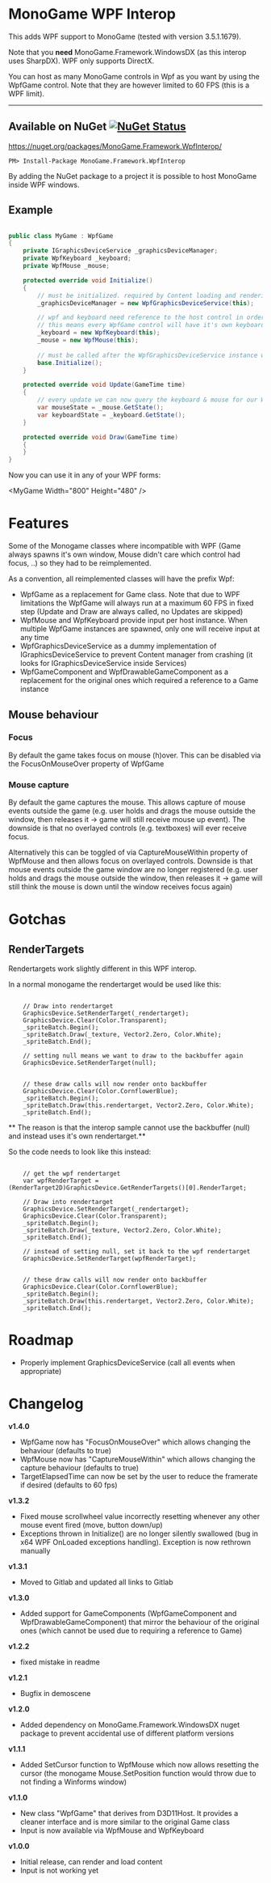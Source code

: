 # MonoGame WPF Interop

This adds WPF support to MonoGame (tested with version 3.5.1.1679).

Note that you **need** MonoGame.Framework.WindowsDX (as this interop uses SharpDX). WPF only supports DirectX.

You can host as many MonoGame controls in Wpf as you want by using the WpfGame control. Note that they are however limited to 60 FPS (this is a WPF limit).

___
## Available on NuGet  [![NuGet Status](https://img.shields.io/nuget/v/MonoGame.Framework.WpfInterop.svg?style=flat)](https://www.nuget.org/packages/MonoGame.Framework.WpfInterop/)

https://nuget.org/packages/MonoGame.Framework.WpfInterop/

    PM> Install-Package MonoGame.Framework.WpfInterop
   
By adding the NuGet package to a project it is possible to host MonoGame inside WPF windows.

## Example

```csharp

public class MyGame : WpfGame
{
	private IGraphicsDeviceService _graphicsDeviceManager;
	private WpfKeyboard _keyboard;
	private WpfMouse _mouse;

	protected override void Initialize()
	{
		// must be initialized. required by Content loading and rendering (will add itself to the Services)
		_graphicsDeviceManager = new WpfGraphicsDeviceService(this);

		// wpf and keyboard need reference to the host control in order to receive input
		// this means every WpfGame control will have it's own keyboard & mouse manager which will only react if the mouse is in the control
		_keyboard = new WpfKeyboard(this);
		_mouse = new WpfMouse(this);
		
		// must be called after the WpfGraphicsDeviceService instance was created
		base.Initialize();
	}

	protected override void Update(GameTime time)
	{
		// every update we can now query the keyboard & mouse for our WpfGame
		var mouseState = _mouse.GetState();
		var keyboardState = _keyboard.GetState();
	}

	protected override void Draw(GameTime time)
	{
	}
}

```

Now you can use it in any of your WPF forms:

&lt;MyGame Width="800" Height="480" />

# Features

Some of the Monogame classes where incompatible with WPF (Game always spawns it's own window, Mouse didn't care which control had focus, ..) so they had to be reimplemented.

As a convention, all reimplemented classes will have the prefix Wpf:

* WpfGame as a replacement for Game class. Note that due to WPF limitations the WpfGame will always run at a maximum 60 FPS in fixed step (Update and Draw are always called, no Updates are skipped)
* WpfMouse and WpfKeyboard provide input per host instance. When multiple WpfGame instances are spawned, only one will receive input at any time
* WpfGraphicsDeviceService as a dummy implementation of IGraphicsDeviceService to prevent Content manager from crashing (it looks for IGraphicsDeviceService inside Services)
* WpfGameComponent and WpfDrawableGameComponent as a replacement for the original ones which required a reference to a Game instance

## Mouse behaviour

### Focus

By default the game takes focus on mouse (h)over. This can be disabled via the FocusOnMouseOver property of WpfGame

### Mouse capture

By default the game captures the mouse. This allows capture of mouse events outside the game (e.g. user holds and drags the mouse outside the window, then releases it -> game will still receive mouse up event). The downside is that no overlayed controls (e.g. textboxes) will ever receive focus.

Alternatively this can be toggled of via CaptureMouseWithin property of WpfMouse and then allows focus on overlayed controls. Downside is that mouse events outside the game window are no longer registered (e.g. user holds and drags the mouse outside the window, then releases it -> game will still think the mouse is down until the window receives focus again)

# Gotchas

## RenderTargets

Rendertargets work slightly different in this WPF interop.

In a normal monogame the rendertarget would be used like this:

```

	// Draw into rendertarget
	GraphicsDevice.SetRenderTarget(_rendertarget);
	GraphicsDevice.Clear(Color.Transparent);
	_spriteBatch.Begin();
	_spriteBatch.Draw(_texture, Vector2.Zero, Color.White);
	_spriteBatch.End();

	// setting null means we want to draw to the backbuffer again
	GraphicsDevice.SetRenderTarget(null);


	// these draw calls will now render onto backbuffer
	GraphicsDevice.Clear(Color.CornflowerBlue);
	_spriteBatch.Begin();
	_spriteBatch.Draw(this.rendertarget, Vector2.Zero, Color.White);
	_spriteBatch.End();
```

** The reason is that the interop sample cannot use the backbuffer (null) and instead uses it's own rendertarget.**

So the code needs to look like this instead:


```

	// get the wpf rendertarget
	var wpfRenderTarget = (RenderTarget2D)GraphicsDevice.GetRenderTargets()[0].RenderTarget;

	// Draw into rendertarget
	GraphicsDevice.SetRenderTarget(_rendertarget);
	GraphicsDevice.Clear(Color.Transparent);
	_spriteBatch.Begin();
	_spriteBatch.Draw(_texture, Vector2.Zero, Color.White);
	_spriteBatch.End();

	// instead of setting null, set it back to the wpf rendertarget
	GraphicsDevice.SetRenderTarget(wpfRenderTarget);


	// these draw calls will now render onto backbuffer
	GraphicsDevice.Clear(Color.CornflowerBlue);
	_spriteBatch.Begin();
	_spriteBatch.Draw(this.rendertarget, Vector2.Zero, Color.White);
	_spriteBatch.End();
```


# Roadmap

* Properly implement GraphicsDeviceService (call all events when appropriate)

# Changelog

**v1.4.0**

* WpfGame now has "FocusOnMouseOver" which allows changing the behaviour (defaults to true)
* WpfMouse now has "CaptureMouseWithin" which allows changing the capture behaviour (defaults to true)
* TargetElapsedTime can now be set by the user to reduce the framerate if desired (defaults to 60 fps)

**v1.3.2**

* Fixed mouse scrollwheel value incorrectly resetting whenever any other mouse event fired (move, button down/up)
* Exceptions thrown in Initialize() are no longer silently swallowed (bug in x64 WPF OnLoaded exceptions handling). Exception is now rethrown manually

**v1.3.1**

* Moved to Gitlab and updated all links to Gitlab

**v1.3.0**

* Added support for GameComponents (WpfGameComponent and WpfDrawableGameComponent) that mirror the behaviour of the original ones (which cannot be used due to requiring a reference to Game)

**v1.2.2**

* fixed mistake in readme

**v1.2.1**

* Bugfix in demoscene

**v1.2.0**

* Added dependency on MonoGame.Framework.WindowsDX nuget package to prevent accidental use of different platform versions

**v1.1.1**

* Added SetCursor function to WpfMouse which now allows resetting the cursor (the monogame Mouse.SetPosition function would throw due to not finding a Winforms window)

**v1.1.0**

* New class "WpfGame" that derives from D3D11Host. It provides a cleaner interface and is more similar to the original Game class
* Input is now available via WpfMouse and WpfKeyboard

**v1.0.0**

* Initial release, can render and load content
* Input is not working yet